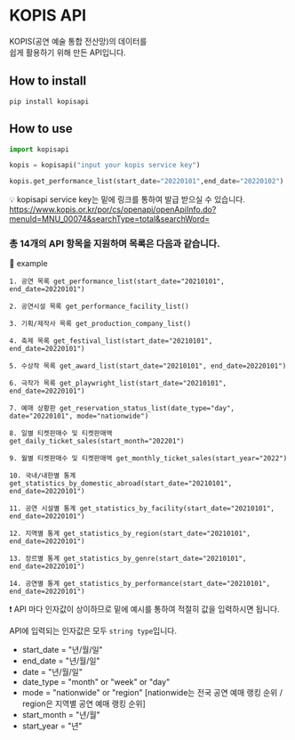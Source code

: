 # KOPIS API
KOPIS(공연 예술 통합 전산망)의 데이터를  
쉽게 활용하기 위해 만든 API입니다.  


## How to install
`pip install kopisapi`


## How to use

```python
import kopisapi

kopis = kopisapi("input your kopis service key")

kopis.get_performance_list(start_date="20220101",end_date="20220102")

```  
:bulb: kopisapi service key는 밑에 링크를 통하여 발급 받으실 수 있습니다.   
https://www.kopis.or.kr/por/cs/openapi/openApiInfo.do?menuId=MNU_00074&searchType=total&searchWord=  
  
  
### 총 14개의 API 항목을 지원하며 목록은 다음과 같습니다.

:information_desk_person: example
```
1. 공연 목록 get_performance_list(start_date="20210101", end_date=20220101")
  
2. 공연시설 목록 get_performance_facility_list()
  
3. 기획/제작사 목록 get_production_company_list()

4. 축제 목록 get_festival_list(start_date="20210101", end_date=20220101")

5. 수상작 목록 get_award_list(start_date="20210101", end_date=20220101")

6. 극작가 목록 get_playwright_list(start_date="20210101", end_date=20220101")

7. 예매 상황판 get_reservation_status_list(date_type="day", date="20220101", mode="nationwide")

8. 일별 티켓판매수 및 티켓판매액 get_daily_ticket_sales(start_month="202201")

9. 월별 티켓판매수 및 티켓판매액 get_monthly_ticket_sales(start_year="2022")

10. 국내/내한별 통계 get_statistics_by_domestic_abroad(start_date="20210101", end_date=20220101")

11. 공연 시설별 통계 get_statistics_by_facility(start_date="20210101", end_date=20220101")

12. 지역별 통계 get_statistics_by_region(start_date="20210101", end_date=20220101")

13. 장르별 통계 get_statistics_by_genre(start_date="20210101", end_date=20220101")

14. 공연별 통계 get_statistics_by_performance(start_date="20210101", end_date=20220101")
```

:heavy_exclamation_mark:  API 마다 인자값이 상이하므로 밑에 예시를 통하여 적절히 값을 입력하시면 됩니다.  

 API에 입력되는 인자값은 모두 `string type`입니다.
  
  
* start_date = "년/월/일"
* end_date = "년/월/일"
* date = "년/월/일"
* date_type = "month" or "week" or "day"
* mode = "nationwide" or "region" [nationwide는 전국 공연 예매 랭킹 순위 / region은 지역별 공연 예매 랭킹 순위]
* start_month = "년/월"
* start_year = "년"
